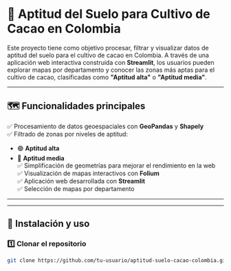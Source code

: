 # 🌱 Aptitud del Suelo para Cultivo de Cacao en Colombia

Este proyecto tiene como objetivo procesar, filtrar y visualizar datos de aptitud del suelo para el cultivo de cacao en Colombia. A través de una aplicación web interactiva construida con **Streamlit**, los usuarios pueden explorar mapas por departamento y conocer las zonas más aptas para el cultivo de cacao, clasificadas como **"Aptitud alta"** o **"Aptitud media"**.

---

## 🗺️ Funcionalidades principales

✅ Procesamiento de datos geoespaciales con **GeoPandas** y **Shapely**  
✅ Filtrado de zonas por niveles de aptitud:  
   - 🟢 **Aptitud alta**  
   - 🔵 **Aptitud media**  
✅ Simplificación de geometrías para mejorar el rendimiento en la web  
✅ Visualización de mapas interactivos con **Folium**  
✅ Aplicación web desarrollada con **Streamlit**  
✅ Selección de mapas por departamento  

---

---

## 🚀 Instalación y uso

### 1️⃣ Clonar el repositorio

```bash
git clone https://github.com/tu-usuario/aptitud-suelo-cacao-colombia.git

